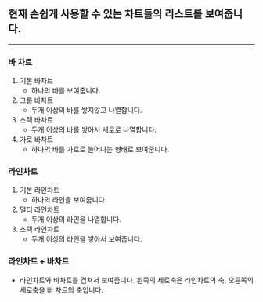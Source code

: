 ## 현재 손쉽게 사용할 수 있는 차트들의 리스트를 보여줍니다.

---

### 바 차트
1. 기본 바차트
   - 하나의 바를 보여줍니다.
2. 그룹 바차트
   - 두개 이상의 바를 쌓지않고 나열합니다.
3. 스택 바차트
   - 두개 이상의 바를 쌓아서 세로로 나열합니다.
4. 가로 바차트
   - 하나의 바를 가로로 늘어나는 형태로 보여줍니다.

### 라인차트
1. 기본 라인차트
   - 하나의 라인을 보여줍니다.
2. 멀티 라인차트
   - 두개 이상의 라인을 나열합니다.
3. 스택 라인차트
   - 두개 이상의 라인을 쌓아서 보여줍니다.

### 라인차트 + 바차트
- 라인차트와 바차트를 겹쳐서 보여줍니다. 왼쪽의 세로축은 라인차트의 축, 오른쪽의 세로축을 바 차트의 축입니다.